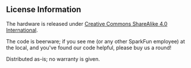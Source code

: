 License Information
-------------------

The hardware is released under [Creative Commons ShareAlike 4.0 International](https://creativecommons.org/licenses/by-sa/4.0/).

The code is beerware; if you see me (or any other SparkFun employee) at the local, and you've found our code helpful, please buy us a round!

Distributed as-is; no warranty is given.